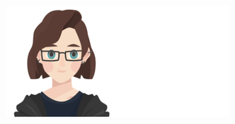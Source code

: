 <a href="https://rightonhana.dev" title="@rightonhana's webpage" rel="noopener noreferrer" target="_blank" align="center">
	<img src="./variants/base.svg" alt="@rightonhana svg animation" />
</a>